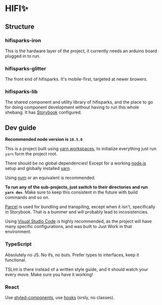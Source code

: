 # HIFI✨

## Structure

### hifisparks-iron

This is the hardware layer of the project, it currently needs an arduino board plugged in to run.

### hifisparks-glitter

The front end of hifisparks. It's mobile-first, targeted at newer browers.

### hifisparks-lib

The shared component and utility library of hifisparks, and the place to go for doing component development without having to run this whole shebang. It has [Storybook](https://storybook.js.org/) configured.

## Dev guide

**Recommended node version is `10.5.0`**

This is a project built using [yarn workspaces](https://yarnpkg.com/lang/en/docs/workspaces/), to initialize everything just run `yarn` form the project root.

There should be no global dependencies! Except for a working [node.js](https://nodejs.org) setup and globally installed [yarn](https://yarnpkg.com).

Using [nvm](https://github.com/nvm-sh/nvm) or an equivalent is recommended.

**To run any of the sub-projects, just switch to their directories and run `yarn dev`**. Make sure to keep this consistent in the future with build commands and so on.

[Parcel](https://parceljs.org/) is used for bundling and transpiling, except when it isn't, specifically in Storybook. That is a bummer and will probably lead to incosistencies.

Using [Visual Studio Code](https://code.visualstudio.com/) is highly recommended, as the project will have many specific configurations, and was built to Just Work in that environment.

### TypeScript

Absolutely no JS. No ifs, no buts. Prefer types to interfaces, keep it functional.

TSLint is there instead of a written style guide, and it should watch your every move. Make sure you have it working!

### React

Use [styled-components](https://www.styled-components.com/), use [hooks](https://reactjs.org/docs/hooks-intro.html) (srsly, no classes).
